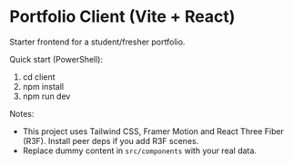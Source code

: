 # Portfolio Client (Vite + React)

Starter frontend for a student/fresher portfolio.

Quick start (PowerShell):

1. cd client
2. npm install
3. npm run dev

Notes:
- This project uses Tailwind CSS, Framer Motion and React Three Fiber (R3F). Install peer deps if you add R3F scenes.
- Replace dummy content in `src/components` with your real data.
